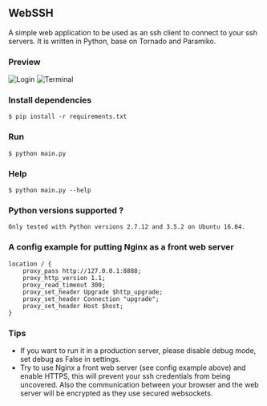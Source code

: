 ## WebSSH
A simple web application to be used as an ssh client to connect to your ssh servers. It is written in Python, base on Tornado and Paramiko.

### Preview
![Login](https://github.com/huashengdun/webssh/raw/master/preview/login.png)
![Terminal](https://github.com/huashengdun/webssh/raw/master/preview/terminal.png)

### Install dependencies
```
$ pip install -r requirements.txt
```

### Run

```
$ python main.py
```

### Help

```
$ python main.py --help
```

### Python versions supported ?
```
Only tested with Python versions 2.7.12 and 3.5.2 on Ubuntu 16.04. 
```

### A config example for putting Nginx as a front web server
```
location / { 
    proxy_pass http://127.0.0.1:8888;
    proxy_http_version 1.1;
    proxy_read_timeout 300;
    proxy_set_header Upgrade $http_upgrade;
    proxy_set_header Connection "upgrade";
    proxy_set_header Host $host;
} 
```

### Tips
* If you want to run it in a production server, please disable debug mode, set debug as False in settings.
* Try to use Nginx a front web server (see config example above) and enable HTTPS, this will prevent your ssh credentials from being uncovered. Also the communication between your browser and the web server will be encrypted as they use secured websockets.
